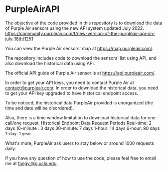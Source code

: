 # PurpleAirAPI

The objective of the code provided in this repository is to download the data of Purple Air sensors using the new API system updated July 2022.
https://community.purpleair.com/t/new-version-of-the-purpleair-api-on-july-18th/1251

You can view the Purple Air sensors' map at https://map.purpleair.com/.

The repository includes code to download the sensors' list using API, and also download the historical data using API.

The official API guide of Purple Air sensor is at https://api.purpleair.com/.

In order to get your API keys, you need to contact Purple Air at contact@purpleair.com.
In order to download the historical data, you need to get your API key upgraded to have historical endpoint access.

To be noticed, the historical data PurpleAir provided is unorganized (the time and date will be disordered). 

Also, there is a time window limitation to download historical data for one call/one request.
Historical Endpoint Data Request Periods
Real-time: 2 days
10-minute : 3 days
30-minute: 7 days
1-hour: 14 days
6-hour: 90 days
1-day: 1 year

What's more, PurpleAir ask users to stay below or around 1000 requests daily.

If you have any question of how to use the code, please feel free to email me at fangyi@g.ucla.edu.
